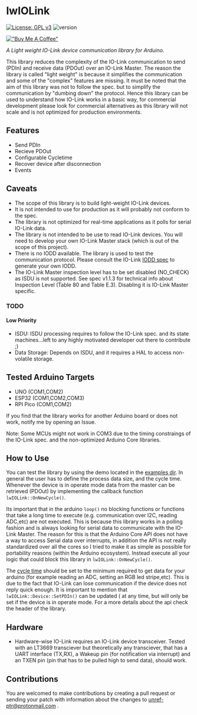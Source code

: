# lwIOLink 

[![License: GPL v3](https://img.shields.io/badge/License-GPLv3-green.svg)](https://www.gnu.org/licenses/gpl-3.0)
![version](https://img.shields.io/badge/version-0.2.1-blue)

[!["Buy Me A Coffee"](https://www.buymeacoffee.com/assets/img/custom_images/orange_img.png)](https://www.buymeacoffee.com/unrefptr)


*A Light weight IO-Link device communication library for Arduino.*

This library reduces the complexity of the IO-Link communication to send (PDIn) and receive data (PDOut) over an IO-Link Master. The reason the library is called "light weight" is because it simplifies the communication and some of the "complex" features are missing. It must be noted that the aim of this library was not to follow the spec. but to simplify the communication by "dumbing down" the protocol. Hence this library can be used to understand how IO-Link works in a basic way, for commercial development
please look for commercial alternatives as this library will not scale and is not optimized for production environments.

## Features

- Send PDIn
- Recieve PDOut
- Configurable Cycletime
- Recover device after disconnection
- Events

## Caveats

- The scope of this library is to build light-weight IO-Link devices.
- It is not intended to use for production as it will probably not conform to the spec.
- The library is not optimized for real-time applications as it polls for serial IO-Link data.
- The library is not intended to be use to read IO-Link devices. You will need to develop your own IO-Link Master stack (which is out of the scope of this project).
- There is no IODD available. The library is used to test the communication protocol. Please consult the IO-Link [IODD spec](https://io-link.com/share/Downloads/Spec-IODD/IO_Device_Description_V1.1_Specification.zip) to generate your own IODD.
- The IO-Link Master inspection level has to be set disabled (NO_CHECK) as ISDU is not supported. See spec v1.1.3 for technical info about Inspection Level (Table 80 and Table E.3). Disabling it is IO-Link Master specific.


### TODO

#### Low Priority

- ISDU: ISDU processing requires to follow the IO-Link spec. and its state machines...left to any highly motivated developer out there to contribute ;)
- Data Storage: Depends on ISDU, and it requires a HAL to access non-volatile storage.

## Tested Arduino Targets 

* UNO     (COM1,COM2)
* ESP32   (COM1,COM2,COM3)
* RPI Pico (COM1,COM2)

If you find that the library works for another Arduino board or does not work, notify me by opening an Issue.

Note: Some MCUs might not work in COM3 due to the timing constraings of the IO-Link spec. and the non-optimized Arduino Core libraries.

## How to Use

You can test the library by using the demo located in the [examples dir](https://github.com/unref-ptr/lwIOLink/tree/main/examples). In general the user has to define the process data size, and the cycle time. Whenever the device is in operate mode data from the master can be retrieved (PDOut) by implementing the callback function `lwIOLink::OnNewCycle()`. 

Its important that in the arduino `loop()` no blocking functions or functions that take a long time to execute (e.g. communication over I2C, reading ADC,etc) are not executed. This is because this library works in a polling fashion and is always looking for serial data to communicate with the IO-Link Master. The reason for this is that the
Arduino Core API does not have a way to access Serial data over interrupts, in addition the API is not really standardized over all the cores so I tried to make it as simple as possible for portability reasons (within the Arduino ecosystem). Instead execute all your logic that could block this library in `lwIOLink::OnNewCycle()`.

The [cycle time](https://github.com/unref-ptr/lwIOLink/blob/ea4fb8b749b550778cd0273a291457a5b9b49628/src/lwIOLink.hpp#L113) should be set to the minimum required to get data for your arduino (for example reading an ADC, setting an RGB led stripe,etc). This is due to the fact that IO-Link can lose communication if the device does not reply quick enough. It is important to mention that `lwIOLink::Device::SetPDIn()` can be updated ( at any time, but will only be set if the device is in operate mode. For a more details about the api check the header of the library.

## Hardware

- Hardware-wise IO-Link requires an IO-Link device transceiver. Tested with an LT3669 transciever but theoretically any transciever, that has a UART interface (TX,RX), a Wakeup pin (for notification via interrupt) and an TXEN pin (pin that has to be pulled high to send data), should work. 

## Contributions

You are welcomed to make contributions by creating a pull request or sending your patch with information about the changes to unref-ptr@protonmail.com .

